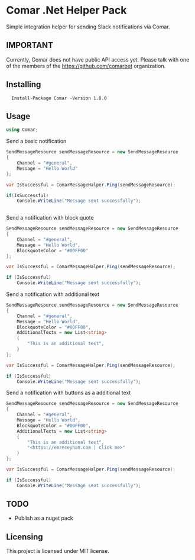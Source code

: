 # Comar .Net Helper Pack

Simple integration helper for sending Slack notifications via Comar.

## IMPORTANT

Currently, Comar does not have public API access yet. Please talk with one of the members of the https://github.com/comarbot organization.

## Installing


```shell
  Install-Package Comar -Version 1.0.0
```

## Usage

```cs
using Comar;
```

Send a basic notification

```cs
SendMessageResource sendMessageResource = new SendMessageResource
{
    Channel = "#general",
    Message = "Hello World"
};

var IsSuccessful = ComarMessageHalper.Ping(sendMessageResource);

if(IsSuccessful)
    Console.WriteLine("Message sent successfully");
  

```

Send a notification with block quote
 

```cs
SendMessageResource sendMessageResource = new SendMessageResource
{
    Channel = "#general",
    Message = "Hello World",
    BlockquoteColor = "#00FF00"
};

var IsSuccessful = ComarMessageHalper.Ping(sendMessageResource);

if (IsSuccessful)
    Console.WriteLine("Message sent successfully");

```

Send a notification with additional text
 
```cs
SendMessageResource sendMessageResource = new SendMessageResource
{
    Channel = "#general",
    Message = "Hello World",
    BlockquoteColor = "#00FF00",
    AdditionalTexts = new List<string>
    {
        "This is an additional text",
    }
};

var IsSuccessful = ComarMessageHalper.Ping(sendMessageResource);

if (IsSuccessful)
    Console.WriteLine("Message sent successfully");

```

Send a notification with buttons as a additional text
 
 
```cs
SendMessageResource sendMessageResource = new SendMessageResource
{
    Channel = "#general",
    Message = "Hello World",
    BlockquoteColor = "#00FF00",
    AdditionalTexts = new List<string>
    {
        "This is an additional text",
        "<https://emreceyhan.com | click me>"
    }
};

var IsSuccessful = ComarMessageHalper.Ping(sendMessageResource);

if (IsSuccessful)
    Console.WriteLine("Message sent successfully");

```




## TODO

* Publish as a nuget pack



## Licensing

This project is licensed under MIT license. 

